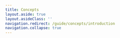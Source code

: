 ```yaml
---
title: Concepts
layout.aside: true
layout.asideClass: ''
navigation.redirect: /guide/concepts/introduction
navigation.collapse: true
---
```

